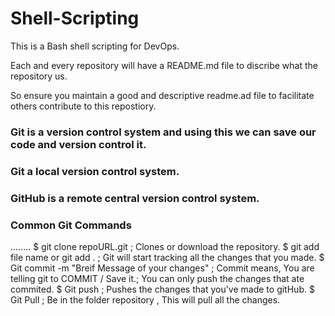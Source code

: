 # Shell-Scripting
This is a Bash shell scripting for DevOps.

Each and every repository will have a README.md file to discribe what the repository us.

So ensure you maintain a good and descriptive readme.ad file to facilitate others contribute to this repostiory.    

### Git is a version control system and using this we can save our code and version control it.

### Git a local version control system.

### GitHub is a remote central version control system.

### Common Git Commands

........
$ git clone repoURL.git             ; Clones or download the repository.
$ git add file name or git add . ; Git will start tracking all the changes that you made.
$ Git commit -m "Breif Message of your changes" ; Commit means, You are telling git to COMMIT / Save it.; You can only push the changes that ate commited.
$ Git push      ; Pushes the changes that you've made to gitHub.
$ Git Pull      ; Be in the folder repository , This will pull all the changes.
